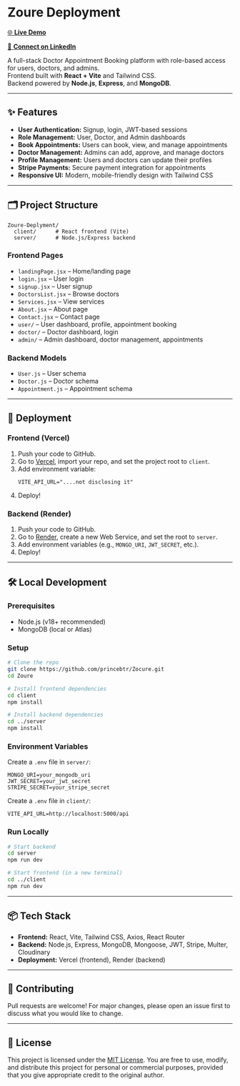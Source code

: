 # Zoure Deployment

[🌐 **Live Demo**](https://zoure-deplyment-git-main-prince-kumars-projects-c81d4932.vercel.app)

[🔗 **Connect on LinkedIn**](https://www.linkedin.com/in/princebtr/)

A full-stack Doctor Appointment Booking platform with role-based access for users, doctors, and admins.  
Frontend built with **React + Vite** and Tailwind CSS.  
Backend powered by **Node.js**, **Express**, and **MongoDB**.

---

## ✨ Features

- **User Authentication:** Signup, login, JWT-based sessions
- **Role Management:** User, Doctor, and Admin dashboards
- **Book Appointments:** Users can book, view, and manage appointments
- **Doctor Management:** Admins can add, approve, and manage doctors
- **Profile Management:** Users and doctors can update their profiles
- **Stripe Payments:** Secure payment integration for appointments
- **Responsive UI:** Modern, mobile-friendly design with Tailwind CSS

---

## 🗂️ Project Structure

```
Zoure-Deplyment/
  client/      # React frontend (Vite)
  server/      # Node.js/Express backend
```

### Frontend Pages

- `landingPage.jsx` – Home/landing page
- `login.jsx` – User login
- `signup.jsx` – User signup
- `DoctorsList.jsx` – Browse doctors
- `Services.jsx` – View services
- `About.jsx` – About page
- `Contact.jsx` – Contact page
- `user/` – User dashboard, profile, appointment booking
- `doctor/` – Doctor dashboard, login
- `admin/` – Admin dashboard, doctor management, appointments

### Backend Models

- `User.js` – User schema
- `Doctor.js` – Doctor schema
- `Appointment.js` – Appointment schema

---

## 🚀 Deployment

### Frontend (Vercel)

1. Push your code to GitHub.
2. Go to [Vercel](https://vercel.com/), import your repo, and set the project root to `client`.
3. Add environment variable:
   ```
   VITE_API_URL="....not disclosing it"
   ```
4. Deploy!

### Backend (Render)

1. Push your code to GitHub.
2. Go to [Render](https://render.com/), create a new Web Service, and set the root to `server`.
3. Add environment variables (e.g., `MONGO_URI`, `JWT_SECRET`, etc.).
4. Deploy!

---

## 🛠️ Local Development

### Prerequisites

- Node.js (v18+ recommended)
- MongoDB (local or Atlas)

### Setup

```bash
# Clone the repo
git clone https://github.com/princebtr/Zocure.git
cd Zoure

# Install frontend dependencies
cd client
npm install

# Install backend dependencies
cd ../server
npm install
```

### Environment Variables

Create a `.env` file in `server/`:

```
MONGO_URI=your_mongodb_uri
JWT_SECRET=your_jwt_secret
STRIPE_SECRET=your_stripe_secret
```

Create a `.env` file in `client/`:

```
VITE_API_URL=http://localhost:5000/api
```

### Run Locally

```bash
# Start backend
cd server
npm run dev

# Start frontend (in a new terminal)
cd ../client
npm run dev
```

---

## 📦 Tech Stack

- **Frontend:** React, Vite, Tailwind CSS, Axios, React Router
- **Backend:** Node.js, Express, MongoDB, Mongoose, JWT, Stripe, Multer, Cloudinary
- **Deployment:** Vercel (frontend), Render (backend)

---

## 🤝 Contributing

Pull requests are welcome! For major changes, please open an issue first to discuss what you would like to change.

---

## 📄 License

This project is licensed under the [MIT License](LICENSE). You are free to use, modify, and distribute this project for personal or commercial purposes, provided that you give appropriate credit to the original author.

